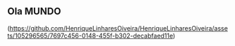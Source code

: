 ## Ola MUNDO 
(https://github.com/HenriqueLinharesOiveira/HenriqueLinharesOiveira/assets/105296565/7697c456-0148-455f-b302-decabfaed11e)

